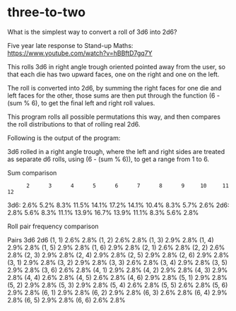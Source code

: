 # three-to-two
What is the simplest way to convert a roll of 3d6 into 2d6?



Five year late response to Stand-up Maths: https://www.youtube.com/watch?v=hBBftD7gq7Y


This rolls 3d6 in right angle trough oriented pointed away from the user, so that
each die has two upward faces, one on the right and one on the left.

The roll is converted into 2d6, by summing the right faces for one die and left
faces for the other, those sums are then put through the function (6 - (sum % 6),
to get the final left and right roll values.


This program rolls all possible permutations this way, and then compares the
roll distributions to that of rolling real 2d6.



Following is the output of the program:


3d6 rolled in a right angle trough, where the left and right sides are treated as
separate d6 rolls, using (6 - (sum % 6)), to get a range from 1 to 6.


Sum comparison

          2      3      4      5      6      7      8      9     10     11     12 
3d6:    2.6%   5.2%   8.3%  11.5%  14.1%  17.2%  14.1%  10.4%   8.3%   5.7%   2.6%
2d6:    2.8%   5.6%   8.3%  11.1%  13.9%  16.7%  13.9%  11.1%   8.3%   5.6%   2.8%


Roll pair frequency comparison

Pairs       3d6      2d6
(1, 1)      2.6%     2.8%
(1, 2)      2.6%     2.8%
(1, 3)      2.9%     2.8%
(1, 4)      2.9%     2.8%
(1, 5)      2.9%     2.8%
(1, 6)      2.9%     2.8%
(2, 1)      2.6%     2.8%
(2, 2)      2.6%     2.8%
(2, 3)      2.9%     2.8%
(2, 4)      2.9%     2.8%
(2, 5)      2.9%     2.8%
(2, 6)      2.9%     2.8%
(3, 1)      2.9%     2.8%
(3, 2)      2.9%     2.8%
(3, 3)      2.6%     2.8%
(3, 4)      2.9%     2.8%
(3, 5)      2.9%     2.8%
(3, 6)      2.6%     2.8%
(4, 1)      2.9%     2.8%
(4, 2)      2.9%     2.8%
(4, 3)      2.9%     2.8%
(4, 4)      2.6%     2.8%
(4, 5)      2.6%     2.8%
(4, 6)      2.9%     2.8%
(5, 1)      2.9%     2.8%
(5, 2)      2.9%     2.8%
(5, 3)      2.9%     2.8%
(5, 4)      2.6%     2.8%
(5, 5)      2.6%     2.8%
(5, 6)      2.9%     2.8%
(6, 1)      2.9%     2.8%
(6, 2)      2.9%     2.8%
(6, 3)      2.6%     2.8%
(6, 4)      2.9%     2.8%
(6, 5)      2.9%     2.8%
(6, 6)      2.6%     2.8%
